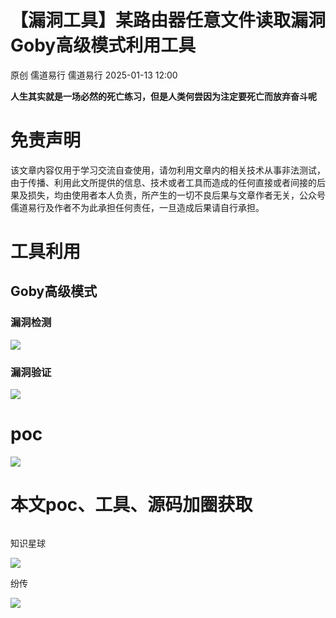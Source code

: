#  【漏洞工具】某路由器任意文件读取漏洞Goby高级模式利用工具   
原创 儒道易行  儒道易行   2025-01-13 12:00  
  
**人生其实就是一场必然的死亡练习，但是人类何尝因为注定要死亡而放弃奋斗呢**  
# 免责声明  
  
该文章内容仅用于学习交流自查使用，请勿利用文章内的相关技术从事非法测试，由于传播、利用此文所提供的信息、技术或者工具而造成的任何直接或者间接的后果及损失，均由使用者本人负责，所产生的一切不良后果与文章作者无关，公众号儒道易行及作者不为此承担任何责任，一旦造成后果请自行承担。  
# 工具利用  
## Goby高级模式  
### 漏洞检测  
  
![](https://mmbiz.qpic.cn/mmbiz_png/v94hWOZcBpwHOEwjxZyicW67XKJZv0zVSHiaDCwMQsDVDqpElHMD2ibevxNYfgIuE5qbACxUGldwXJWEO0XaCwmEA/640?wx_fmt=png&from=appmsg "")  
### 漏洞验证  
  
![](https://mmbiz.qpic.cn/mmbiz_png/v94hWOZcBpwHOEwjxZyicW67XKJZv0zVSAGQQGM5NVrxLJEcLcXawvC53pKcia3zuGBcDKgzEGXyc4b5icOCH010A/640?wx_fmt=png&from=appmsg "")  
# poc  
  
![](https://mmbiz.qpic.cn/mmbiz_png/v94hWOZcBpwHOEwjxZyicW67XKJZv0zVSPYeQNAWEv7diaGvUB3dK3jf9BOKhYSESQdSCeZHibkHVCtibWjMDlyb8A/640?wx_fmt=png&from=appmsg "")  
  
# 本文poc、工具、源码加圈获取  
```
```  
  
知识星球  
  
![](https://mmbiz.qpic.cn/mmbiz_png/v94hWOZcBpxN6vWBgcnLrZMwkqJRbLnPaTBGsVdEfzlNI0YB0eZMcF4XlXRfwB9aY3tc7E2Tt8OOcN2HE3Kudw/640?wx_fmt=png&from=appmsg "")  
  
纷传  
  
![](https://mmbiz.qpic.cn/mmbiz_jpg/v94hWOZcBpxN6vWBgcnLrZMwkqJRbLnPLUDZW4RvAObYUicZgbxntT713MXgaOMkcefLEWxQ1zZQdzP5acekphw/640?wx_fmt=jpeg&from=appmsg "")  
  
